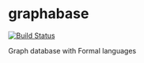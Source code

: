 # graphabase
[![Build Status](https://travis-ci.org/CHern0g0r/graphabase.svg?branch=master)](https://travis-ci.org/CHern0g0r/graphabase)

Graph database with Formal languages
